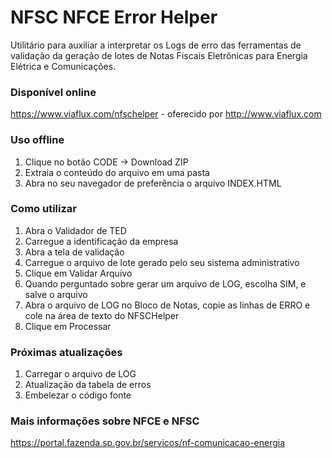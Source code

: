 # NFSC NFCE Error Helper

Utilitário para auxiliar a interpretar os Logs de erro das ferramentas de validação da geração de lotes de Notas Fiscais Eletrônicas para Energia Elétrica e Comunicações.


### Disponível online

https://www.viaflux.com/nfschelper - oferecido por http://www.viaflux.com

### Uso offline

1) Clique no botão CODE -> Download ZIP 
2) Extraia o conteúdo do arquivo em uma pasta
3) Abra no seu navegador de preferência o arquivo INDEX.HTML

### Como utilizar

1) Abra o Validador de TED
2) Carregue a identificação da empresa
3) Abra a tela de validação
4) Carregue o arquivo de lote gerado pelo seu sistema administrativo
5) Clique em Validar Arquivo
6) Quando perguntado sobre gerar um arquivo de LOG, escolha SIM, e salve o arquivo
7) Abra o arquivo de LOG no Bloco de Notas, copie as linhas de ERRO e cole na área de texto do NFSCHelper
8) Clique em Processar


### Próximas atualizações

1) Carregar o arquivo de LOG
2) Atualização da tabela de erros
3) Embelezar o código fonte

### Mais informações sobre NFCE e NFSC
https://portal.fazenda.sp.gov.br/servicos/nf-comunicacao-energia
